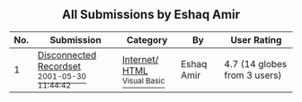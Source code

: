 ﻿<div align="center">

## All Submissions by Eshaq Amir

</div>

No.  | Submission | Category | By   | User Rating
---- | ---------- | -------- | ---- | -----------
1 | [Disconnected Recordset<br /><sup>2001-05-30 11:44:42</sup>](https://github.com/Planet-Source-Code/eshaq-amir-disconnected-recordset__1-23589) | [Internet/ HTML<br /><sup>Visual Basic</sup>](../ByCategory/internet-html__1-34.md) | Eshaq Amir | 4.7 (14 globes from 3 users)
